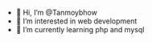 - 👋 Hi, I’m @Tanmoybhow
- 👀 I’m interested in web development
- 🌱 I’m currently learning php and mysql

<!---
Tanmoybhow/Tanmoybhow is a ✨ special ✨ repository because its `README.md` (this file) appears on your GitHub profile.
You can click the Preview link to take a look at your changes.
--->
